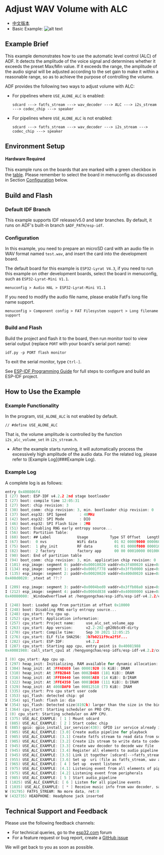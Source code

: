 ﻿# Adjust WAV Volume with ALC

- [中文版本](./README_CN.md)
- Basic Example: ![alt text](../../../docs/_static/level_basic.png "Basic Example")


## Example Brief

This example demonstrates how to use the automatic level control (ALC) of ADF. It detects the amplitude of the voice signal and determines whether it exceeds the preset Max/Min value. If it exceeds the range, the amplitude of the audio signal will be adjusted according to the set gain to make it within a reasonable range, so as to achieve the purpose of controlling the volume.

ADF provides the following two ways to adjust volume with ALC:

- For pipelines where `USE_ALONE_ALC` is enabled:

  ```
  sdcard ---> fatfs_stream ---> wav_decoder ---> ALC ---> i2s_stream ---> codec_chip ---> speaker
  ```

- For pipelines where `USE_ALONE_ALC` is not enabled:

  ```
  sdcard ---> fatfs_stream ---> wav_decoder ---> i2s_stream ---> codec_chip ---> speaker
  ```


## Environment Setup

#### Hardware Required

This example runs on the boards that are marked with a green checkbox in the [table](../../README.md#compatibility-of-examples-with-espressif-audio-boards). Please remember to select the board in menuconfig as discussed in Section [Configuration](#configuration) below.


## Build and Flash


### Default IDF Branch

This example supports IDF release/v5.0 and later branches. By default, it runs on ADF's built-in branch `$ADF_PATH/esp-idf`.


### Configuration

In this example, you need to prepare an microSD card with an audio file in WAV format named `test.wav`, and insert the card into the development board.

The default board for this example is `ESP32-Lyrat V4.3`, if you need to run this example on other development boards, select the board in menuconfig, such as `ESP32-Lyrat-Mini V1.1`.

```
menuconfig > Audio HAL > ESP32-Lyrat-Mini V1.1
```

If you need to modify the audio file name, please enable FatFs long file name support.

```
menuconfig > Component config > FAT Filesystem support > Long filename support
```

### Build and Flash

Build the project and flash it to the board, then run monitor tool to view serial output (replace `PORT` with your board's serial port name):

```
idf.py -p PORT flash monitor
```

To exit the serial monitor, type ``Ctrl-]``.

See [ESP-IDF Programming Guide](https://docs.espressif.com/projects/esp-idf/en/release-v5.3/esp32/index.html) for full steps to configure and build an ESP-IDF project.


## How to Use the Example


### Example Functionality

In the program, `USE_ALONE_ALC` is not enabled by default.

```
// #define USE_ALONE_ALC
```

That is, the volume amplitude is controlled by the function `i2s_alc_volume_set` in `i2s_stream.h`.


- After the example starts running, it will automatically process the excessively high amplitude of the audio data. For the related log, please refer to [Example Log](###Example Log).


### Example Log

A complete log is as follows:

```c
entry 0x400806f4
I (27) boot: ESP-IDF v4.2.2 2nd stage bootloader
I (27) boot: compile time 12:05:31
I (27) boot: chip revision: 3
I (30) boot_comm: chip revision: 3, min. bootloader chip revision: 0
I (37) boot.esp32: SPI Speed      : 40MHz
I (42) boot.esp32: SPI Mode       : DIO
I (46) boot.esp32: SPI Flash Size : 2MB
I (51) boot: Enabling RNG early entropy source...
I (56) boot: Partition Table:
I (60) boot: ## Label            Usage          Type ST Offset   Length
I (67) boot:  0 nvs              WiFi data        01 02 00009000 00006000
I (75) boot:  1 phy_init         RF data          01 01 0000f000 00001000
I (82) boot:  2 factory          factory app      00 00 00010000 00100000
I (90) boot: End of partition table
I (94) boot_comm: chip revision: 3, min. application chip revision: 0
I (101) esp_image: segment 0: paddr=0x00010020 vaddr=0x3f400020 size=0x0f750 ( 63312) map
I (134) esp_image: segment 1: paddr=0x0001f778 vaddr=0x3ffb0000 size=0x008a0 (  2208) load
I (135) esp_image: segment 2: paddr=0x00020020 vaddr=0x400d0020 size=0x2bea8 (179880) map
0x400d0020: _stext at ??:?

I (209) esp_image: segment 3: paddr=0x0004bed0 vaddr=0x3ffb08a0 size=0x01960 (  6496) load
I (212) esp_image: segment 4: paddr=0x0004d838 vaddr=0x40080000 size=0x0daf0 ( 56048) load
0x40080000: _WindowOverflow4 at /hengyongchao/esp-idfs/esp-idf-v4.2.2/components/freertos/xtensa/xtensa_vectors.S:1730

I (248) boot: Loaded app from partition at offset 0x10000
I (248) boot: Disabling RNG early entropy source...
I (248) cpu_start: Pro cpu up.
I (252) cpu_start: Application information:
I (257) cpu_start: Project name:     use_alc_set_volume_app
I (263) cpu_start: App version:      v2.2-202-g020b5c49-dirty
I (270) cpu_start: Compile time:     Sep 30 2021 12:05:25
I (276) cpu_start: ELF file SHA256:  3b7b0211f9ca2f5f...
I (282) cpu_start: ESP-IDF:          v4.2.2
I (287) cpu_start: Starting app cpu, entry point is 0x40081988
0x40081988: call_start_cpu1 at /hengyongchao/esp-idfs/esp-idf-v4.2.2/components/esp32/cpu_start.c:287

I (0) cpu_start: App cpu up.
I (297) heap_init: Initializing. RAM available for dynamic allocation:
I (304) heap_init: At 3FFAE6E0 len 00001920 (6 KiB): DRAM
I (310) heap_init: At 3FFB2B48 len 0002D4B8 (181 KiB): DRAM
I (316) heap_init: At 3FFE0440 len 00003AE0 (14 KiB): D/IRAM
I (322) heap_init: At 3FFE4350 len 0001BCB0 (111 KiB): D/IRAM
I (329) heap_init: At 4008DAF0 len 00012510 (73 KiB): IRAM
I (335) cpu_start: Pro cpu start user code
I (353) spi_flash: detected chip: gd
I (354) spi_flash: flash io: dio
W (354) spi_flash: Detected size(8192k) larger than the size in the binary image header(2048k). Using the size in the binary image header.
I (364) cpu_start: Starting scheduler on PRO CPU.
I (0) cpu_start: Starting scheduler on APP CPU.
I (375) USE_ALC_EXAMPLE: [ 1 ] Mount sdcard
I (885) USE_ALC_EXAMPLE: [ 2 ] Start codec chip
E (885) gpio: gpio_install_isr_service(438): GPIO isr service already installed
I (905) USE_ALC_EXAMPLE: [3.0] Create audio pipeline for playback
I (905) USE_ALC_EXAMPLE: [3.1] Create fatfs stream to read data from sdcard
I (905) USE_ALC_EXAMPLE: [3.2] Create i2s stream to write data to codec chip
I (945) USE_ALC_EXAMPLE: [3.3] Create wav decoder to decode wav file
I (945) USE_ALC_EXAMPLE: [3.4] Register all elements to audio pipeline
I (945) USE_ALC_EXAMPLE: [3.5] Link it together [sdcard]-->fatfs_stream-->wav_decoder-->i2s_stream-->[codec_chip]
I (955) USE_ALC_EXAMPLE: [3.6] Set up  uri (file as fatfs_stream, wav as wav decoder, and default output is i2s)
I (965) USE_ALC_EXAMPLE: [ 4 ] Set up  event listener
I (975) USE_ALC_EXAMPLE: [4.1] Listening event from all elements of pipeline
I (975) USE_ALC_EXAMPLE: [4.2] Listening event from peripherals
I (985) USE_ALC_EXAMPLE: [ 5 ] Start audio_pipeline
I (1025) USE_ALC_EXAMPLE: [ 6 ] Listen for all pipeline events
I (1035) USE_ALC_EXAMPLE: [ * ] Receive music info from wav decoder, sample_rates=48000, bits=16, ch=2
W (91795) FATFS_STREAM: No more data, ret:0
W (432735) HEADPHONE: Headphone jack inserted

```


## Technical Support and Feedback

Please use the following feedback channels:

* For technical queries, go to the [esp32.com](https://esp32.com/viewforum.php?f=20) forum
* For a feature request or bug report, create a [GitHub issue](https://github.com/espressif/esp-adf/issues)

We will get back to you as soon as possible.
